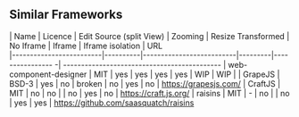 ## Similar Frameworks

| Name                    | Licence  | Edit Source (split View) | Zooming | Resize Transformed | No Iframe | Iframe | Iframe isolation | URL  
|-------------------------|----------|--------------------------|---------|----------------   -| --------------------------------------------
| web-component-designer  | MIT      | yes                      | yes     | yes                | yes       | WIP    | WIP              |
| GrapeJS                 | BSD-3    | yes                      | no      | broken             | no        | yes    | no               | https://grapesjs.com/
| CraftJS                 | MIT      | no                       | no      |                    | no        | yes    | no               | https://craft.js.org/
| raisins                 | MIT      | -                        | no      |                    | no        | yes    | yes              | https://github.com/saasquatch/raisins